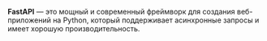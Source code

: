 **FastAPI** — это мощный и современный фреймворк для создания веб-приложений на Python, который поддерживает асинхронные запросы и имеет хорошую производительность.

